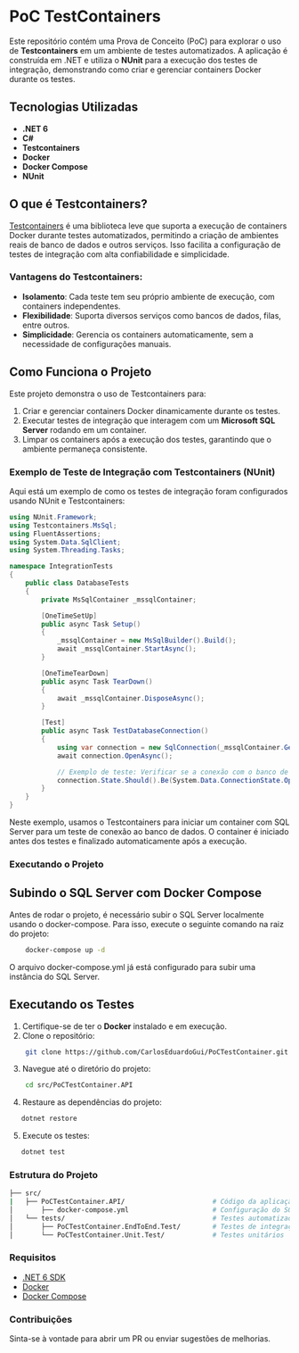 ﻿# PoC TestContainers

Este repositório contém uma Prova de Conceito (PoC) para explorar o uso de **Testcontainers** em um ambiente de testes automatizados. A aplicação é construída em .NET e utiliza o **NUnit** para a execução dos testes de integração, demonstrando como criar e gerenciar containers Docker durante os testes.

## Tecnologias Utilizadas

- **.NET 6**
- **C#**
- **Testcontainers**
- **Docker**
- **Docker Compose**
- **NUnit**

## O que é Testcontainers?

[Testcontainers](https://www.testcontainers.org/) é uma biblioteca leve que suporta a execução de containers Docker durante testes automatizados, permitindo a criação de ambientes reais de banco de dados e outros serviços. Isso facilita a configuração de testes de integração com alta confiabilidade e simplicidade.

### Vantagens do Testcontainers:
- **Isolamento**: Cada teste tem seu próprio ambiente de execução, com containers independentes.
- **Flexibilidade**: Suporta diversos serviços como bancos de dados, filas, entre outros.
- **Simplicidade**: Gerencia os containers automaticamente, sem a necessidade de configurações manuais.

## Como Funciona o Projeto

Este projeto demonstra o uso de Testcontainers para:
1. Criar e gerenciar containers Docker dinamicamente durante os testes.
2. Executar testes de integração que interagem com um **Microsoft SQL Server** rodando em um container.
3. Limpar os containers após a execução dos testes, garantindo que o ambiente permaneça consistente.

### Exemplo de Teste de Integração com Testcontainers (NUnit)

Aqui está um exemplo de como os testes de integração foram configurados usando NUnit e Testcontainers:

```csharp
using NUnit.Framework;
using Testcontainers.MsSql;
using FluentAssertions;
using System.Data.SqlClient;
using System.Threading.Tasks;

namespace IntegrationTests
{
    public class DatabaseTests
    {
        private MsSqlContainer _mssqlContainer;

        [OneTimeSetUp]
        public async Task Setup()
        {
            _mssqlContainer = new MsSqlBuilder().Build();
            await _mssqlContainer.StartAsync();
        }

        [OneTimeTearDown]
        public async Task TearDown()
        {
            await _mssqlContainer.DisposeAsync();
        }

        [Test]
        public async Task TestDatabaseConnection()
        {
            using var connection = new SqlConnection(_mssqlContainer.GetConnectionString());
            await connection.OpenAsync();

            // Exemplo de teste: Verificar se a conexão com o banco de dados está aberta
            connection.State.Should().Be(System.Data.ConnectionState.Open);
        }
    }
}
```

Neste exemplo, usamos o Testcontainers para iniciar um container com SQL Server para um teste de conexão ao banco de dados. O container é iniciado antes dos testes e finalizado automaticamente após a execução.

### Executando o Projeto

## Subindo o SQL Server com Docker Compose
Antes de rodar o projeto, é necessário subir o SQL Server localmente usando o docker-compose. Para isso, execute o seguinte comando na raiz do projeto:
```bash
    docker-compose up -d
```
O arquivo docker-compose.yml já está configurado para subir uma instância do SQL Server.

## Executando os Testes
1. Certifique-se de ter o **Docker** instalado e em execução.
2. Clone o repositório:
```bash
    git clone https://github.com/CarlosEduardoGui/PoCTestContainer.git
```
3. Navegue até o diretório do projeto:
```bash
    cd src/PoCTestContainer.API
```
4. Restaure as dependências do projeto:
```bash
   dotnet restore
```
5. Execute os testes:
```bash
   dotnet test
```

### Estrutura do Projeto
```bash
├── src/
|   ├── PoCTestContainer.API/                      # Código da aplicação
│       ├── docker-compose.yml                     # Configuração do SQL Server local
│   └── tests/                                     # Testes automatizados
│       ├── PoCTestContainer.EndToEnd.Test/        # Testes de integração com uso de containers Docker
│       └── PoCTestContainer.Unit.Test/            # Testes unitários
```

### Requisitos
- [.NET 6 SDK](https://dotnet.microsoft.com/pt-br/download/dotnet/6.0)
- [Docker](https://docs.docker.com/desktop/install/windows-install/)
- [Docker Compose](https://docs.docker.com/compose/)

### Contribuições
Sinta-se à vontade para abrir um PR ou enviar sugestões de melhorias.
